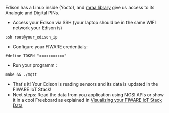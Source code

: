 Edison has a Linux inside (Yocto), and [mraa library](http://iotdk.intel.com/docs/master/mraa/) give us access to its Analogic and Digital PINs.

* Access your Edison via SSH (your laptop should be in the same WIFI network your Edison is)
```
ssh root@your_edison_ip
```

* Configure your FIWARE credentials:
```
#define TOKEN "xxxxxxxxxxx"
```

* Run your programm :  
```
make && ./mqtt
``` 

* That's it! Your Edison is reading sensors and its data is updated in the FIWARE IoT Stack!
* Next steps: Read the data from you application using NGSI APIs or show it in a cool Freeboard as explained in [Visualizing your FIWARE IoT Stack Data](http://emtech-hackathon.readthedocs.org/en/latest/quickguide/index.html#step-4-show-in-a-dashboard)
